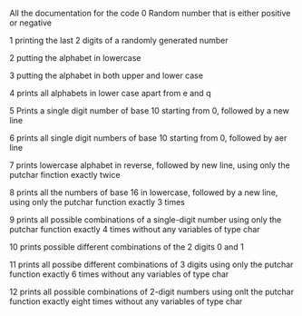 All the documentation for the code
0 Random number that is either positive or negative

1 printing the last 2 digits of a randomly generated number 

2 putting the alphabet in lowercase

3 putting the alphabet in both upper and lower case

4 prints all alphabets in lower case apart from e and q 

5 Prints a single digit number of base 10 starting from 0, followed by a new line

6 prints all single digit numbers of base 10 starting from 0, followed by aer line 

7 prints lowercase alphabet in reverse, followed by new line, using only the putchar finction exactly twice

8 prints all the numbers of base 16 in lowercase, followed by a new line, using only the putchar function exactly 3 times

9 prints all possible combinations of a single-digit number using only the putchar function exactly 4 times without any variables of type char

10 prints possible different combinations of the 2 digits 0 and 1

11 prints all possibe different combinations of 3 digits using only the putchar function exactly 6 times without any variables of type char

12 prints all possible combinations of 2-digit numbers using onlt the putchar function exactly eight times without any variables of type char

